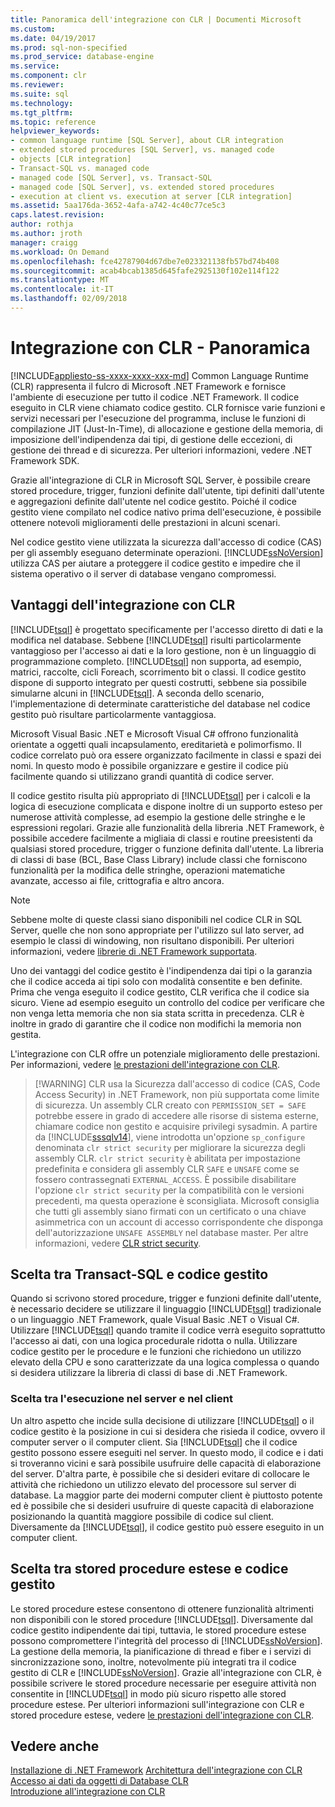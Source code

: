 ```yaml
---
title: Panoramica dell'integrazione con CLR | Documenti Microsoft
ms.custom: 
ms.date: 04/19/2017
ms.prod: sql-non-specified
ms.prod_service: database-engine
ms.service: 
ms.component: clr
ms.reviewer: 
ms.suite: sql
ms.technology: 
ms.tgt_pltfrm: 
ms.topic: reference
helpviewer_keywords:
- common language runtime [SQL Server], about CLR integration
- extended stored procedures [SQL Server], vs. managed code
- objects [CLR integration]
- Transact-SQL vs. managed code
- managed code [SQL Server], vs. Transact-SQL
- managed code [SQL Server], vs. extended stored procedures
- execution at client vs. execution at server [CLR integration]
ms.assetid: 5aa176da-3652-4afa-a742-4c40c77ce5c3
caps.latest.revision: 
author: rothja
ms.author: jroth
manager: craigg
ms.workload: On Demand
ms.openlocfilehash: fce42787904d67dbe7e023321138fb57bd74b408
ms.sourcegitcommit: acab4bcab1385d645fafe2925130f102e114f122
ms.translationtype: MT
ms.contentlocale: it-IT
ms.lasthandoff: 02/09/2018
---
```

# <a name="clr-integration---overview"></a>Integrazione con CLR - Panoramica
[!INCLUDE[appliesto-ss-xxxx-xxxx-xxx-md](../../includes/appliesto-ss-xxxx-xxxx-xxx-md.md)]
Common Language Runtime (CLR) rappresenta il fulcro di Microsoft .NET Framework e fornisce l'ambiente di esecuzione per tutto il codice .NET Framework. Il codice eseguito in CLR viene chiamato codice gestito. CLR fornisce varie funzioni e servizi necessari per l'esecuzione del programma, incluse le funzioni di compilazione JIT (Just-In-Time), di allocazione e gestione della memoria, di imposizione dell'indipendenza dai tipi, di gestione delle eccezioni, di gestione dei thread e di sicurezza.  Per ulteriori informazioni, vedere .NET Framework SDK.  
  
 Grazie all'integrazione di CLR in Microsoft SQL Server, è possibile creare stored procedure, trigger, funzioni definite dall'utente, tipi definiti dall'utente e aggregazioni definite dall'utente nel codice gestito. Poiché il codice gestito viene compilato nel codice nativo prima dell'esecuzione, è possibile ottenere notevoli miglioramenti delle prestazioni in alcuni scenari.  
  
 Nel codice gestito viene utilizzata la sicurezza dall'accesso di codice (CAS) per gli assembly eseguano determinate operazioni. [!INCLUDE[ssNoVersion](../../includes/ssnoversion-md.md)] utilizza CAS per aiutare a proteggere il codice gestito e impedire che il sistema operativo o il server di database vengano compromessi.  
  
## <a name="advantages-of-clr-integration"></a>Vantaggi dell'integrazione con CLR  
 [!INCLUDE[tsql](../../includes/tsql-md.md)] è progettato specificamente per l'accesso diretto di dati e la modifica nel database. Sebbene [!INCLUDE[tsql](../../includes/tsql-md.md)] risulti particolarmente vantaggioso per l'accesso ai dati e la loro gestione, non è un linguaggio di programmazione completo. [!INCLUDE[tsql](../../includes/tsql-md.md)] non supporta, ad esempio, matrici, raccolte, cicli Foreach, scorrimento bit o classi. Il codice gestito dispone di supporto integrato per questi costrutti, sebbene sia possibile simularne alcuni in [!INCLUDE[tsql](../../includes/tsql-md.md)]. A seconda dello scenario, l'implementazione di determinate caratteristiche del database nel codice gestito può risultare particolarmente vantaggiosa.  
  
 Microsoft Visual Basic .NET e Microsoft Visual C# offrono funzionalità orientate a oggetti quali incapsulamento, ereditarietà e polimorfismo. Il codice correlato può ora essere organizzato facilmente in classi e spazi dei nomi. In questo modo è possibile organizzare e gestire il codice più facilmente quando si utilizzano grandi quantità di codice server.  
  
 Il codice gestito risulta più appropriato di [!INCLUDE[tsql](../../includes/tsql-md.md)] per i calcoli e la logica di esecuzione complicata e dispone inoltre di un supporto esteso per numerose attività complesse, ad esempio la gestione delle stringhe e le espressioni regolari. Grazie alle funzionalità della libreria .NET Framework, è possibile accedere facilmente a migliaia di classi e routine preesistenti da qualsiasi stored procedure, trigger o funzione definita dall'utente. La libreria di classi di base (BCL, Base Class Library) include classi che forniscono funzionalità per la modifica delle stringhe, operazioni matematiche avanzate, accesso ai file, crittografia e altro ancora.  
  
> [!NOTE]  
>  Sebbene molte di queste classi siano disponibili nel codice CLR in SQL Server, quelle che non sono appropriate per l'utilizzo sul lato server, ad esempio le classi di windowing, non risultano disponibili. Per ulteriori informazioni, vedere [librerie di .NET Framework supportata](../../relational-databases/clr-integration/database-objects/supported-net-framework-libraries.md).  
  
 Uno dei vantaggi del codice gestito è l'indipendenza dai tipi o la garanzia che il codice acceda ai tipi solo con modalità consentite e ben definite. Prima che venga eseguito il codice gestito, CLR verifica che il codice sia sicuro. Viene ad esempio eseguito un controllo del codice per verificare che non venga letta memoria che non sia stata scritta in precedenza. CLR è inoltre in grado di garantire che il codice non modifichi la memoria non gestita.  
  
 L'integrazione con CLR offre un potenziale miglioramento delle prestazioni. Per informazioni, vedere [le prestazioni dell'integrazione con CLR](../../relational-databases/clr-integration/clr-integration-architecture-performance.md).  
 
>  [!WARNING]
>  CLR usa la Sicurezza dall'accesso di codice (CAS, Code Access Security) in .NET Framework, non più supportata come limite di sicurezza. Un assembly CLR creato con `PERMISSION_SET = SAFE` potrebbe essere in grado di accedere alle risorse di sistema esterne, chiamare codice non gestito e acquisire privilegi sysadmin. A partire da [!INCLUDE[sssqlv14](../../includes/sssqlv14-md.md)], viene introdotta un'opzione `sp_configure` denominata `clr strict security` per migliorare la sicurezza degli assembly CLR. `clr strict security` è abilitata per impostazione predefinita e considera gli assembly CLR `SAFE` e `UNSAFE` come se fossero contrassegnati `EXTERNAL_ACCESS`. È possibile disabilitare l'opzione `clr strict security` per la compatibilità con le versioni precedenti, ma questa operazione è sconsigliata. Microsoft consiglia che tutti gli assembly siano firmati con un certificato o una chiave asimmetrica con un account di accesso corrispondente che disponga dell'autorizzazione `UNSAFE ASSEMBLY` nel database master. Per altre informazioni, vedere [CLR strict security](../../database-engine/configure-windows/clr-strict-security.md). 
  
## <a name="choosing-between-transact-sql-and-managed-code"></a>Scelta tra Transact-SQL e codice gestito  
 Quando si scrivono stored procedure, trigger e funzioni definite dall'utente, è necessario decidere se utilizzare il linguaggio [!INCLUDE[tsql](../../includes/tsql-md.md)] tradizionale o un linguaggio .NET Framework, quale Visual Basic .NET o Visual C#. Utilizzare [!INCLUDE[tsql](../../includes/tsql-md.md)] quando tramite il codice verrà eseguito soprattutto l'accesso ai dati, con una logica procedurale ridotta o nulla. Utilizzare codice gestito per le procedure e le funzioni che richiedono un utilizzo elevato della CPU e sono caratterizzate da una logica complessa o quando si desidera utilizzare la libreria di classi di base di .NET Framework.  
  
### <a name="choosing-between-execution-in-the-server-and-execution-in-the-client"></a>Scelta tra l'esecuzione nel server e nel client  
 Un altro aspetto che incide sulla decisione di utilizzare [!INCLUDE[tsql](../../includes/tsql-md.md)] o il codice gestito è la posizione in cui si desidera che risieda il codice, ovvero il computer server o il computer client. Sia [!INCLUDE[tsql](../../includes/tsql-md.md)] che il codice gestito possono essere eseguiti nel server. In questo modo, il codice e i dati si troveranno vicini e sarà possibile usufruire delle capacità di elaborazione del server. D'altra parte, è possibile che si desideri evitare di collocare le attività che richiedono un utilizzo elevato del processore sul server di database. La maggior parte dei moderni computer client è piuttosto potente ed è possibile che si desideri usufruire di queste capacità di elaborazione posizionando la quantità maggiore possibile di codice sul client. Diversamente da [!INCLUDE[tsql](../../includes/tsql-md.md)], il codice gestito può essere eseguito in un computer client.  
  
## <a name="choosing-between-extended-stored-procedures-and-managed-code"></a>Scelta tra stored procedure estese e codice gestito  
 Le stored procedure estese consentono di ottenere funzionalità altrimenti non disponibili con le stored procedure [!INCLUDE[tsql](../../includes/tsql-md.md)]. Diversamente dal codice gestito indipendente dai tipi, tuttavia, le stored procedure estese possono compromettere l'integrità del processo di [!INCLUDE[ssNoVersion](../../includes/ssnoversion-md.md)]. La gestione della memoria, la pianificazione di thread e fiber e i servizi di sincronizzazione sono, inoltre, notevolmente più integrati tra il codice gestito di CLR e [!INCLUDE[ssNoVersion](../../includes/ssnoversion-md.md)]. Grazie all'integrazione con CLR, è possibile scrivere le stored procedure necessarie per eseguire attività non consentite in [!INCLUDE[tsql](../../includes/tsql-md.md)] in modo più sicuro rispetto alle stored procedure estese. Per ulteriori informazioni sull'integrazione con CLR e stored procedure estese, vedere [le prestazioni dell'integrazione con CLR](../../relational-databases/clr-integration/clr-integration-architecture-performance.md).  
  
## <a name="see-also"></a>Vedere anche  
 [Installazione di .NET Framework](http://technet.microsoft.com/library/ms166014\(v=SQL.105\).aspx)   
 [Architettura dell'integrazione con CLR](http://msdn.microsoft.com/library/05e4b872-3d21-46de-b4d5-739b5f2a0cf9)   
 [Accesso ai dati da oggetti di Database CLR](../../relational-databases/clr-integration/data-access/data-access-from-clr-database-objects.md)   
 [Introduzione all'integrazione con CLR](../../relational-databases/clr-integration/database-objects/getting-started-with-clr-integration.md)  
  
  
